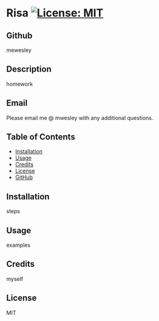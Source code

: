 # Risa [![License: MIT](https://img.shields.io/badge/License-MIT-yellow.svg)](https://opensource.org/licenses/MIT)

## Github
  mewesley

## Description
  homework

## Email
  Please email me @ mwesley with any additional questions.

## Table of Contents
    
- [Installation](#installation)
- [Usage](#usage)
- [Credits](#credits)
- [License](#license)
- [GitHub](#github)
    
## Installation
  steps
    
## Usage
  examples

## Credits
  myself
    
## License
  MIT